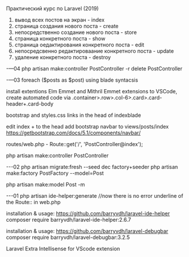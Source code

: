 Практический курс по Laravel (2019)

1. вывод всех постов на экран - index
2. страница создания нового поста - create
3. непосредственно создание нового поста - store
4. страница конкретного поста - show 
5. страница оедактирования конкретного поста - edit
6. непосредсвенно редактироваание конкретного поста - update
7. удаление конкретного поста - destroy

-—04
php artisan make:controller PostController -r
delete PostController



-—03
foreach ($posts as $post) using blade syntacsis

install extentions Elm Emmet and Mithril Emmet extensions to VSCode, create automated code via .container>.row>.col-6>.card>.card-header+.card-body

bootstrap and styles.css links in the head of indexblade

edit index +<link rel="stylesheet" href="{{ asset('css/app.css') }}">
to the head
add bootstrap navbar to views/posts/index
https://getbootstrap.com/docs/5.1/components/navbar/

routes/web.php - Route::get('/', 'PostController@index');

php artisan make:controller PostController


---02
php artisan migrate:fresh --seed
dec factory+seeder
php artisan make:factory PostFactory --model=Post

php artisan make:model Post -m

---01
php artisan ide-helper:generate //now there is no error underline of the Route:: in web.php

installation & usage: https://github.com/barryvdh/laravel-ide-helper
composer require barryvdh/laravel-ide-helper:2.6.7

installation & usage: https://github.com/barryvdh/laravel-debugbar
composer require barryvdh/laravel-debugbar:3.2.5

Laravel Extra Intellisense for VScode extension

